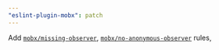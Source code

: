 ```yaml
---
"eslint-plugin-mobx": patch
---
```


Add [`mobx/missing-observer`](https://github.com/mobxjs/mobx/tree/main/packages/eslint-plugin-mobx#mobxmissing-observer),
[`mobx/no-anonymous-observer`](https://github.com/mobxjs/mobx/tree/main/packages/eslint-plugin-mobx#mobxno-anonymous-observer) rules,